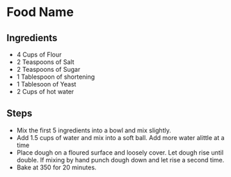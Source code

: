 # Food Name

## Ingredients
- 4 Cups of Flour
- 2 Teaspoons of Salt
- 2 Teaspoons of Sugar
- 1 Tablespoon of shortening
- 1 Tablesoon of Yeast
- 2 Cups of hot water

## Steps
- Mix the first 5 ingredients into a bowl and mix slightly.
- Add 1.5 cups of water and mix into a soft ball. Add more water alittle at a
time
- Place dough on a floured surface and loosely cover. Let dough rise until
double. If mixing by hand punch dough down and let rise a second time.
- Bake at 350 for 20 minutes.
